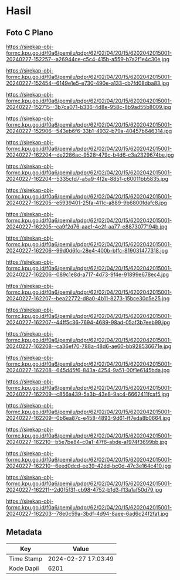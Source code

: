 # Hasil

## Foto C Plano

https://sirekap-obj-formc.kpu.go.id/f0a6/pemilu/pdpr/62/02/04/20/15/6202042015001-20240227-152257--a26944ce-c5c4-415b-a559-b7a2f1e4c30e.jpg

https://sirekap-obj-formc.kpu.go.id/f0a6/pemilu/pdpr/62/02/04/20/15/6202042015001-20240227-152454--6149e1e5-e730-490e-a133-cb7fd08dba83.jpg

https://sirekap-obj-formc.kpu.go.id/f0a6/pemilu/pdpr/62/02/04/20/15/6202042015001-20240227-152715--3b7ca071-b336-4d8e-958c-8b9ad55b8009.jpg

https://sirekap-obj-formc.kpu.go.id/f0a6/pemilu/pdpr/62/02/04/20/15/6202042015001-20240227-152906--543eb6f6-33b1-4932-b79a-40457b646314.jpg

https://sirekap-obj-formc.kpu.go.id/f0a6/pemilu/pdpr/62/02/04/20/15/6202042015001-20240227-162204--de2286ac-9528-479c-b4d6-c3a2329674be.jpg

https://sirekap-obj-formc.kpu.go.id/f0a6/pemilu/pdpr/62/02/04/20/15/6202042015001-20240227-162204--5335cfd7-a5a9-4f2e-8851-c60011bb5835.jpg

https://sirekap-obj-formc.kpu.go.id/f0a6/pemilu/pdpr/62/02/04/20/15/6202042015001-20240227-162205--e5939401-25fa-411c-a889-9b6800fdafc8.jpg

https://sirekap-obj-formc.kpu.go.id/f0a6/pemilu/pdpr/62/02/04/20/15/6202042015001-20240227-162205--ca9f2d76-aae1-4e2f-aa77-e8873077194b.jpg

https://sirekap-obj-formc.kpu.go.id/f0a6/pemilu/pdpr/62/02/04/20/15/6202042015001-20240227-162206--99d0d6fc-28e4-400b-bffc-819031477318.jpg

https://sirekap-obj-formc.kpu.go.id/f0a6/pemilu/pdpr/62/02/04/20/15/6202042015001-20240227-162206--089c1e8d-a717-4d73-9f4e-91899e678ec4.jpg

https://sirekap-obj-formc.kpu.go.id/f0a6/pemilu/pdpr/62/02/04/20/15/6202042015001-20240227-162207--bea22772-d8a0-4b11-8273-15bce30c5e25.jpg

https://sirekap-obj-formc.kpu.go.id/f0a6/pemilu/pdpr/62/02/04/20/15/6202042015001-20240227-162207--44ff5c36-7694-4689-98ad-05af3b7eeb99.jpg

https://sirekap-obj-formc.kpu.go.id/f0a6/pemilu/pdpr/62/02/04/20/15/6202042015001-20240227-162208--ca36ef70-788a-48d6-ae60-bb928536671e.jpg

https://sirekap-obj-formc.kpu.go.id/f0a6/pemilu/pdpr/62/02/04/20/15/6202042015001-20240227-162208--645d45f6-843a-4254-9a51-00f1e6145bda.jpg

https://sirekap-obj-formc.kpu.go.id/f0a6/pemilu/pdpr/62/02/04/20/15/6202042015001-20240227-162209--c856a439-5a3b-43e8-9ac4-6662411fcaf5.jpg

https://sirekap-obj-formc.kpu.go.id/f0a6/pemilu/pdpr/62/02/04/20/15/6202042015001-20240227-162209--0b6ea87c-e458-4893-9d61-ff7eda8b0664.jpg

https://sirekap-obj-formc.kpu.go.id/f0a6/pemilu/pdpr/62/02/04/20/15/6202042015001-20240227-162210--b5e7be84-c0a1-47f6-abde-a1974f3699bb.jpg

https://sirekap-obj-formc.kpu.go.id/f0a6/pemilu/pdpr/62/02/04/20/15/6202042015001-20240227-162210--6eed0dcd-ee39-42dd-bc0d-47c3e164c410.jpg

https://sirekap-obj-formc.kpu.go.id/f0a6/pemilu/pdpr/62/02/04/20/15/6202042015001-20240227-162211--2d0f5f31-cb98-4752-b1d3-f13a1af50d79.jpg

https://sirekap-obj-formc.kpu.go.id/f0a6/pemilu/pdpr/62/02/04/20/15/6202042015001-20240227-162203--78e0c59a-3bdf-4d94-8aee-6ad6c24f2fa1.jpg


## Metadata

| Key        | Value               |
| ---------- | ------------------- |
| Time Stamp | 2024-02-27 17:03:49 |
| Kode Dapil | 6201                |



